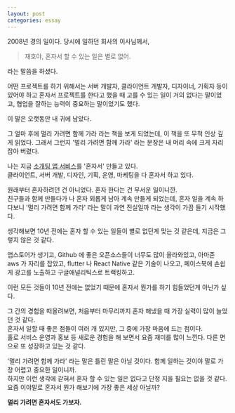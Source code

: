 ```yaml
---
layout: post
categories: essay
---
```

2008년 경의 일이다. 당시에 일하던 회사의 이사님께서,  
>재호야, 혼자서 할 수 있는 일은 별로 없어.

라는 말씀을 하셨다.


어떤 프로젝트를 하기 위해서는 서버 개발자, 클라이언트 개발자, 디자이너, 기획자 등이 있어야 하고 혼자서 프로젝트를 한다고 했을 때 고를 수 있는 일이 거의 없다는 말이었고, 협업을 잘하는 능력이 중요하는 말이었기도 했다.

이 말은 오랫동안 내 귀에 남았다.

그 얼마 후에 멀리 가려면 함께 가라 라는 책을 보게 되었는데, 이 책을 또 무척 인상 깊게 읽었다. 그래서 그런지  '멀리 가려면 함께 가라' 라는 문장은 내 머리 속에 크게 자리 잡아 버렸다.

나는 지금 [소개팅 앱 서비스](https://withcoffee.app/companies/major)를 '혼자서' 만들고 있다.  
클라이언트, 서버 개발, 디자인, 기획, 운영, 마케팅을 다 혼자서 하고 있다.

원래부터 혼자하려던 건 아니었다. 혼자 한다는 건 무서운 일이니깐.  
친구들과 함께 만들다가 나 혼자 외롭게 남아 계속 만들게 되었는데, 혼자 일을 계속 하다보니 '멀리 가려면 함께 가라' 라는 말이 과연 진실일까 라는 생각이 가끔 들기 시작했다.

생각해보면 10년 전에는 혼자 할 수 있는 일들이 별로 없던게 맞는 것 같은데, 지금은 그렇지 않은 것 같다.

앱스토어가 생기고, Github 에 좋은 오픈소스들이 너무도 많이 올라와있고, 아마존 aws 가 자리를 잡았고, flutter 나 React Native 같은 기술이 나오고, 페이스북에 손쉽게 광고를 노출하고 구글애널리틱스로 트랙킹하고.

이런 모든 것들이 10년 전에는 없었기 때문에 혼자서 뭔가를 하기 힘들었던게 아닌가 싶다.

그 간의 경험을 떠올려보면, 처음부터 마무리까지 혼자 해냈을 때 가장 실력이 많이 늘었던 것 같다.  
혼자서 일할 때 좋은 점들이 여러 개 있지만, 그 중에 가장 마음에 드는 점이다.  
홀로 서비스 운영과 홍보 등 새로운 경험을 해 보면서 요즘 재미를 많이 느낀다. 다른 면으로 또 성장하고 있는 것 같다.

'멀리 가려면 함께 가라' 라는 말은 틀린 말은 아닐 것이다. 함께 일하는 것이야 말로 가장 어렵고 중요한 일이니까.  
하지만 이런 생각에 갇혀서 혼자 할 수 있는 일은 없다고 단정 지을 필요는 없을 것 같다.  
요즘 이야말로 혼자서 뭔가 해보기에 가장 좋은 세상 아닐까?

**멀리 가려면 혼자서도 가보자.**